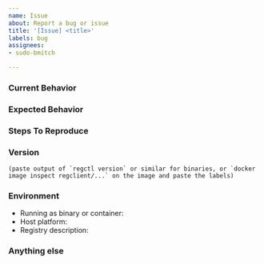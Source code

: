 ```yaml
---
name: Issue
about: Report a bug or issue
title: '[Issue] <title>'
labels: bug
assignees: 
- sudo-bmitch

---
```


<!--
Note: Please search to see if an issue already exists for the bug you encountered.
-->

### Current Behavior

<!-- A concise description of what you're experiencing. -->

### Expected Behavior

<!-- A concise description of what you expected to happen. -->

### Steps To Reproduce

<!--
Example: steps to reproduce the behavior:
1. In this environment...
2. With this config...
3. Run '...'
4. See error...
-->

### Version

```text
(paste output of `regctl version` or similar for binaries, or `docker image inspect regclient/...` on the image and paste the labels)
```

### Environment

<!--
Please include:
- How you are running the tool: downloaded binary or from within a container
- Your platform: Linux, Windows, or Mac, x86 or ARM.
- Your registry: Docker Hub, ECR, GCR, ACR, Harbor, registry:2, etc.
-->

- Running as binary or container:
- Host platform:
- Registry description:

### Anything else

<!--
Links? References? Anything that will give us more context about the issue that you are encountering!
-->
